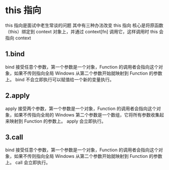 # this 指向

this 指向是面试中老生常谈的问题
其中有三种办法改变 this 指向
核心是将原函数（this）绑定到 context 对象上，并通过 context[fn] 调用它，这样调用时 this 会指向 context
## 1.bind

bind 接受任意个参数，第一个参数是一个对象，Function 的调用者会指向这个对象，如果不传则指向全局 Windows
从第二个参数开始就映射到 Function 的参数上。
bind 不会立即执行可以赋值给一个新的变量执行。

## 2.apply

apply 接受两个参数，第一个参数是一个对象，Function 的调用者会指向这个对象，如果不传指向全局的 Windows
第二个参数是一个数组，它将所有参数收集起来映射到 Function 的参数上。
apply 会立即执行。

## 3.call

bind 接受任意个参数，第一个参数是一个对象，Function 的调用者会指向这个对象，如果不传则指向全局 Windows
从第二个参数开始就映射到 Function 的参数上。
call 会立即执行。
